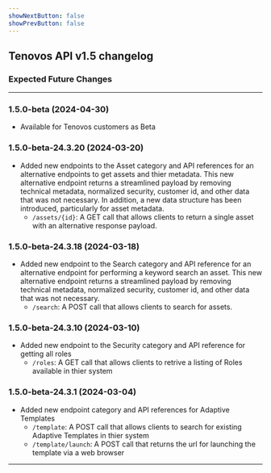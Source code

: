 ```yaml
---
showNextButton: false
showPrevButton: false
---
```


## Tenovos API v1.5 changelog

### Expected Future Changes

---

### 1.5.0-beta (2024-04-30)

- Available for Tenovos customers as Beta

### 1.5.0-beta-24.3.20 (2024-03-20)

- Added new endpoints to the Asset category and API references for an alternative endpoints to get assets and thier metadata.  This new alternative endpoint returns a streamlined
payload by removing technical metadata, normalized security, customer id, and other data that was not necessary.  In addition, a new data structure has been introduced, particularly for asset metadata.  
    - `/assets/{id}`: A GET call that allows clients to return a single asset with an alternative response payload.

### 1.5.0-beta-24.3.18 (2024-03-18)

- Added new endpoint to the Search category and API reference for an alternative endpoint for performing a keyword search an asset.  This new alternative endpoint returns a streamlined
payload by removing technical metadata, normalized security, customer id, and other data that was not necessary.  
    - `/search`: A POST call that allows clients to search for assets.

### 1.5.0-beta-24.3.10 (2024-03-10)

- Added new endpoint to the Security category and API reference for getting all roles
    - `/roles`: A GET call that allows clients to retrive a listing of Roles available in thier system

### 1.5.0-beta-24.3.1 (2024-03-04)

- Added new endpoint category and API references for Adaptive Templates
    - `/template`: A POST call that allows clients to search for existing Adaptive Templates in thier system
    - `/template/launch`: A POST call that returns the url for launching the template via a web browser

---